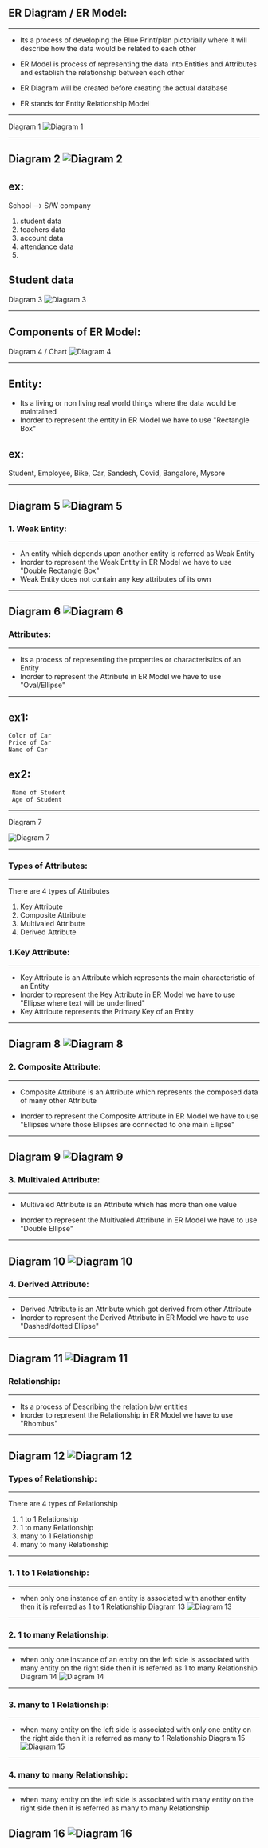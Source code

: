 ## ER Diagram / ER Model:
---

-   Its a process of developing the Blue Print/plan pictorially where it will describe how the data would be
related to each other
-   ER Model is process of representing the data into Entities and Attributes and establish the relationship
between each other

-   ER Diagram will be created before creating the actual database
-   ER stands for Entity Relationship Model

---

Diagram 1
![Diagram 1](./img/d1.png)

---
Diagram 2
![Diagram 2](./img/d2.png)
---
ex:
---
School --> S/W company
1. student data
2. teachers data
3. account data
4. attendance data
5.
Student data
---
Diagram 3
![Diagram 3](./img/d3.png)

---
Components of ER Model:
---

Diagram 4 / Chart
![Diagram 4](./img/d4.png)

---
Entity:
-------
-   Its a living or non living real world things where the data would be maintained
-   Inorder to represent the entity in ER Model we have to use "Rectangle Box"

ex:
---
 Student, Employee, Bike, Car, Sandesh, Covid, Bangalore, Mysore

---
Diagram 5
![Diagram 5](./img/d5.png)
---

### 1. Weak Entity:
---

-   An entity which depends upon another entity is referred as Weak Entity
-   Inorder to represent the Weak Entity in ER Model we have to use "Double Rectangle Box"
-   Weak Entity does not contain any key attributes of its own

---
Diagram 6
![Diagram 6](./img/d6.png)
---

### Attributes:
---

-   Its a process of representing the properties or characteristics of an Entity
-   Inorder to represent the Attribute in ER Model we have to use "Oval/Ellipse"

---
ex1:
---
```
Color of Car
Price of Car
Name of Car
```

ex2:
---
```
 Name of Student
 Age of Student
```

---
Diagram 7

![Diagram 7](./img/d7.png)

---
### Types of Attributes:
---

 There are 4 types of Attributes
1. Key Attribute
2. Composite Attribute
3. Multivaled Attribute
4. Derived Attribute

### 1.Key Attribute:
---
-   Key Attribute is an Attribute which represents the main characteristic of an Entity
-   Inorder to represent the Key Attribute in ER Model we have to use "Ellipse where text will be
underlined"
-   Key Attribute represents the Primary Key of an Entity

---
Diagram 8
![Diagram 8](./img/d8.png)
---
### 2. Composite Attribute:
---

-   Composite Attribute is an Attribute which represents the composed data of many other Attribute

-   Inorder to represent the Composite Attribute in ER Model we have to use "Ellipses where those
Ellipses are connected to one main Ellipse"

---

Diagram 9
![Diagram 9](./img/d9.png)
---
### 3. Multivaled Attribute:
---

-   Multivaled Attribute is an Attribute which has more than one value

-   Inorder to represent the Multivaled Attribute in ER Model we have to use "Double Ellipse"

---

Diagram 10
![Diagram 10](./img/d10.png)
---
### 4. Derived Attribute:
---

-   Derived Attribute is an Attribute which got derived from other Attribute
-   Inorder to represent the Derived Attribute in ER Model we have to use "Dashed/dotted Ellipse"

---
Diagram 11
![Diagram 11](./img/d11.png)
---
### Relationship:
---

-   Its a process of Describing the relation b/w entities
-   Inorder to represent the Relationship in ER Model we have to use "Rhombus"

---

Diagram 12
![Diagram 12](./img/d12.png)
---

### Types of Relationship:
---
 There are 4 types of Relationship
1. 1 to 1 Relationship
2. 1 to many Relationship
3. many to 1 Relationship
4. many to many Relationship

---
### 1. 1 to 1 Relationship:
---
-   when only one instance of an entity is associated with another entity then it is referred as
1 to 1 Relationship
Diagram 13
![Diagram 13](./img/d13.png)

---
### 2. 1 to many Relationship:
---
-   when only one instance of an entity on the left side is associated with many entity on the right side
then it is referred as 1 to many Relationship
Diagram 14
![Diagram 14](./img/d14.png)
---
### 3. many to 1 Relationship:
---
-   when many entity on the left side is associated with only one entity on the right side then it is referred
as many to 1 Relationship
Diagram 15
![Diagram 15](./img/d15.png)
---
### 4. many to many Relationship:
---
-   when many entity on the left side is associated with many entity on the right side then it is referred as
many to many Relationship

Diagram 16
![Diagram 16](./img/d15.png)
---
